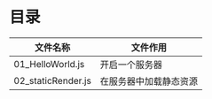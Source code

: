 # 目录

| 文件名称 | 文件作用 |
| -- | -- |
| 01_HelloWorld.js | 开启一个服务器 |
| 02_staticRender.js | 在服务器中加载静态资源 |
